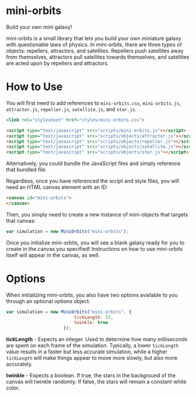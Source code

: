 # mini-orbits
Build your own mini galaxy!

mini-orbits is a small library that lets you build your own miniature galaxy with questionable laws of physics. In mini-orbits, there
are three types of objects: repellers, attractors, and satellites. Repellers push satellites away from themselves, attractors pull
satellites towards themselves, and satellites are acted upon by repellers and attractors.

# How to Use
You will first need to add references to `mini-orbits.css`, `mini-orbits.js`, `attractor.js`, `repeller.js`, `satellite.js`, and 
`star.js`.

```html
<link rel="stylesheet" href="styles/mini-orbits.css">

<script type="text/javascript" src="scripts/mini-orbits.js"></script>
<script type="text/javascript" src="scripts/objects/attractor.js"></script>
<script type="text/javascript" src="scripts/objects/repeller.js"></script>
<script type="text/javascript" src="scripts/objects/satellite.js"></script>
<script type="text/javascript" src="scripts/objects/star.js"></script>
```

Alternatively, you could bundle the JavaScript files and simply reference that bundled file. 

Regardless, once you have referenced the script and style files, you will need an HTML canvas element with an ID:

```html
<canvas id="mini-orbits">
</canvas>
```

Then, you simply need to create a new instance of mini-objects that targets that canvas:

```javascript
var simulation = new MiniOrbits("mini-orbits");
```

Once you initialize mini-orbits, you will see a blank galaxy ready for you to create in the canvas you specified! Instructions
on how to use mini-orbits itself will appear in the canvas, as well.

# Options
When initializing mini-orbits, you also have two options available to you through an optional options object:

```javascript
var simulation = new MiniOrbits("mini-orbits", {
                          tickLength: 33,
                          twinkle: true
                      });
```           

**tickLength** - Expects an integer. Used to determine how many milliseconds are spent on each frame of the simulation. Typically,
a lower `tickLength` value results in a faster but less accurate simulation, while a higher `tickLength` will make things appear to 
move more slowly, but also more accurately.

**twinkle** - Expects a boolean. If true, the stars in the background of the canvas will twinkle randomly. If false, the stars will
remain a constant white color.
